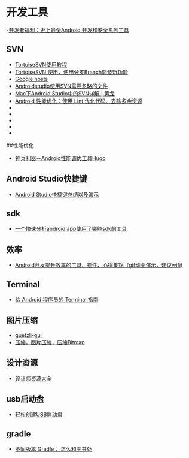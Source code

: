 # 开发工具  
-[开发者福利：史上最全Android 开发和安全系列工具](https://zhuanlan.zhihu.com/p/25261296)
## SVN
+ [TortoiseSVN使用教程](http://blog.csdn.net/yyjbluesword/article/details/20162427)
+ [TortoiseSVN 使用，使用分支Branch開發新功能](http://demo.tc/post/715)
+ [Google hosts](https://laod.cn/hosts/2016-google-hosts.html)
+ [Androidstudio使用SVN需要忽略的文件](http://www.3fwork.com/b600/002624MYM014042/)
+ [Mac下Android Studio中的SVN详解 | 黄龙](http://www.hloong.com/?p=165)
+ [Android 性能优化：使用 Lint 优化代码、去除多余资源](http://blog.csdn.net/u011240877/article/details/54141714)
+ []()
+ []()
+ []()
+ []()
+ []()

##性能优化
+ [神兵利器－Android性能调优工具Hugo](http://mp.weixin.qq.com/s/I2KoxMf9Z4IEOqVeeK9n_w)

## Android Studio快捷键
+ [Android Studio快捷键总结以及演示](http://www.jianshu.com/p/3f63c7693a38)

## sdk
+ [一个快速分析android app使用了哪些sdk的工具](http://www.jianshu.com/p/3220d987e589)

## 效率
+ [Android开发提升效率的工具、插件、心得集锦（gif动画演示，建议wifi)](http://www.jianshu.com/p/3cf4498b8a25)

## Terminal
+ [给 Android 程序员的 Terminal 指南](http://mp.weixin.qq.com/s/ZohTG93TAPssPtahvUOPRA)

## 图片压缩
+ [guetzli-gui](https://github.com/daviesgeek/guetzli-gui)
+ [压缩，图片压缩，压缩Bitmap](https://github.com/nanchen2251/CompressHelper)

## 设计资源
+ [设计师资源大全](https://github.com/jobbole/awesome-design-cn/blob/master/README.md)

## usb启动盘
+ [轻松创建USB启动盘](http://rufus.akeo.ie/?locale=zh_CN)



## gradle
+ [不同版本 Gradle ，怎么和平共处](https://juejin.im/post/5947fa5d8d6d81cc72f7cd0f)

